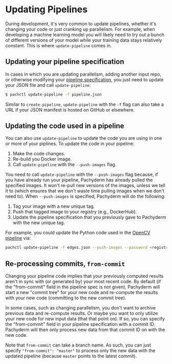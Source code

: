 # Updating Pipelines

During development, it's very common to update pipelines, whether it's changing your code or just cranking up parallelism.  For example, when developing a machine learning model you will likely need to try out a bunch of different versions of your model while your training data stays relatively constant.  This is where `update-pipeline` comes in.

## Updating your pipeline specification

In cases in which you are updating parallelism, adding another input repo, or otherwise modifying your [pipeline specification](../reference/pipeline_spec), you just need to update your JSON file and call `update-pipeline`:

```sh	
$ pachctl update-pipeline -f pipeline.json 
```

Similar to `create-pipeline`, `update-pipeline` with the `-f` flag can also take a URL if your JSON manifest is hosted on GitHub or elsewhere. 

## Updating the code used in a pipeline

You can also use `update-pipeline` to update the code you are using in one or more of your piplines.  To update the code in your pipeline:

1. Make the code changes.
2. Re-build you Docker image.
3. Call `update-pipeline` with the `--push-images` flag.

You need to call `update-pipeline` with the `--push-images` flag because, if you have already run your pipeline, Pachyderm has already pulled the specified images.  It won't re-pull new versions of the images, unless we tell it to (which ensures that we don't waste time pulling images when we don't need to).  When `--push-images` is specified, Pachyderm will do the following:

1. Tag your image with a new unique tag.
2. Push that tagged image to your registry (e.g., DockerHub).
3. Update the pipeline specification that you previously gave to Pachyderm with the new unique tag.

For example, you could update the Python code used in the [OpenCV pipeline](../examples/beginner_tutorial) via:

```sh
pachctl update-pipeline -f edges.json --push-images --password <registry password> -u <registry user>
```

## Re-processing commits, `from-commit`

Changing your pipeline code implies that your previously computed results aren't in sync with (or generated by) your most recent code.  By default (if the "from-commit" field in the pipeline spec is not given), Pachyderm will start a new "commit tree" for your new code and re-compute the results with your new code (committing to the new commit tree). 

In some cases, such as changing parallelism, you don't want to archive previous data and re-compute results.  Or maybe you want to only utilize your new code for new input data (that that point on).  If so, you can specify the "from-commit" field in your pipeline specification with a commit ID.  Pachyderm will then only process new data from that commit ID on with the new code.

Note that `from-commit` can take a branch name.  As such, you can just specify `"from-commit": "master"` to process only the new data with the updated pipeline (because `master` points to the latest commit).
